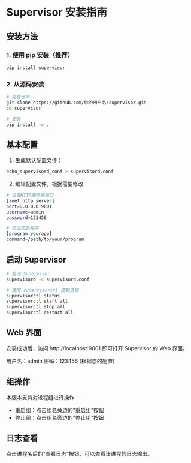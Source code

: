 # Supervisor 安装指南

## 安装方法

### 1. 使用 pip 安装（推荐）

```bash
pip install supervisor
```

### 2. 从源码安装

```bash
# 克隆仓库
git clone https://github.com/你的用户名/supervisor.git
cd supervisor

# 安装
pip install -e .
```

## 基本配置

1. 生成默认配置文件：

```bash
echo_supervisord_conf > supervisord.conf
```

2. 编辑配置文件，根据需要修改：

```bash
# 设置HTTP服务器端口
[inet_http_server]
port=0.0.0.0:9001
username=admin
password=123456

# 添加您的程序
[program:yourapp]
command=/path/to/your/program
```

## 启动 Supervisor

```bash
# 启动 Supervisor
supervisord -c supervisord.conf

# 使用 supervisorctl 控制进程
supervisorctl status
supervisorctl start all
supervisorctl stop all
supervisorctl restart all
```

## Web 界面

安装成功后，访问 http://localhost:9001 即可打开 Supervisor 的 Web 界面。

用户名：admin
密码：123456 (根据您的配置)

## 组操作

本版本支持对进程组进行操作：

- 重启组：点击组名旁边的"重启组"按钮
- 停止组：点击组名旁边的"停止组"按钮

## 日志查看

点击进程名后的"查看日志"按钮，可以查看该进程的日志输出。 
